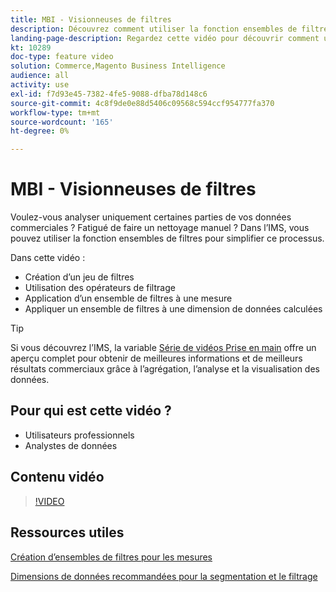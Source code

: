 ```yaml
---
title: MBI - Visionneuses de filtres
description: Découvrez comment utiliser la fonction ensembles de filtres MBI pour simplifier la création de rapports de données d’entreprise pour Adobe Commerce et Magento Open Source.
landing-page-description: Regardez cette vidéo pour découvrir comment utiliser la fonction ensembles de filtres de l’IMS pour simplifier la création de rapports de données d’entreprise.
kt: 10289
doc-type: feature video
solution: Commerce,Magento Business Intelligence
audience: all
activity: use
exl-id: f7d93e45-7382-4fe5-9088-dfba78d148c6
source-git-commit: 4c8f9de0e88d5406c09568c594ccf954777fa370
workflow-type: tm+mt
source-wordcount: '165'
ht-degree: 0%

---
```


# MBI - Visionneuses de filtres

Voulez-vous analyser uniquement certaines parties de vos données commerciales ? Fatigué de faire un nettoyage manuel ? Dans l’IMS, vous pouvez utiliser la fonction ensembles de filtres pour simplifier ce processus.

Dans cette vidéo :

- Création d’un jeu de filtres
- Utilisation des opérateurs de filtrage
- Application d’un ensemble de filtres à une mesure
- Appliquer un ensemble de filtres à une dimension de données calculées

>[!TIP]
>
>Si vous découvrez l’IMS, la variable [Série de vidéos Prise en main](1-overview.md) offre un aperçu complet pour obtenir de meilleures informations et de meilleurs résultats commerciaux grâce à l’agrégation, l’analyse et la visualisation des données.

## Pour qui est cette vidéo ?

- Utilisateurs professionnels
- Analystes de données

## Contenu vidéo

>[!VIDEO](https://video.tv.adobe.com/v/342408?quality=12&learn=on)

## Ressources utiles

[Création d’ensembles de filtres pour les mesures](https://docs.magento.com/mbi/data-user/reports/ess-manage-data-filters.html)

[Dimensions de données recommandées pour la segmentation et le filtrage](https://docs.magento.com/mbi/best-practices/segment-filter.html)
